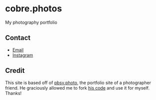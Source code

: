 # cobre.photos

My photography portfolio

## Contact

- [Email](mailto:cooper@cobre.photos)
- [Instagram](https://instagram.com/cobre.photos)

## Credit
This site is based off of [pbsv.photo](https://pbsv.photo), the portfolio site of a photographer friend. He graciously allowed me to fork [his code](https://github.com/pbossev/pbsv.photo/) and use it for myself. Thanks!